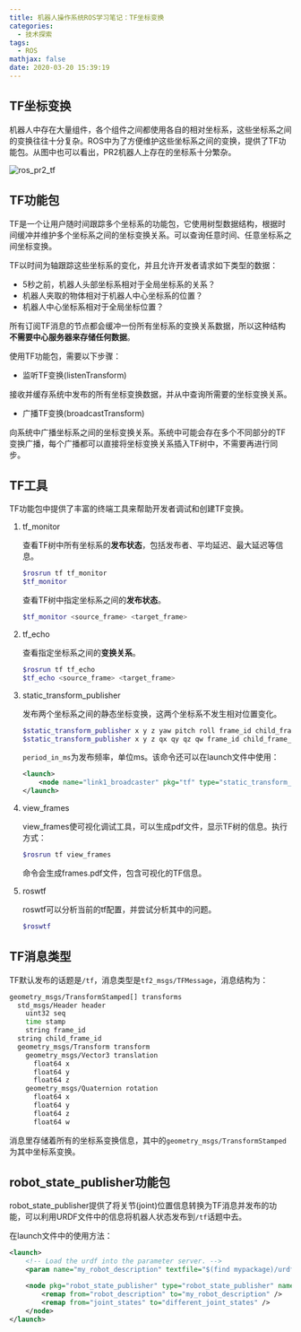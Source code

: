 ```yaml
---
title: 机器人操作系统ROS学习笔记：TF坐标变换
categories:
  - 技术探索
tags:
  - ROS
mathjax: false
date: 2020-03-20 15:39:19
---
```



## TF坐标变换

机器人中存在大量组件，各个组件之间都使用各自的相对坐标系，这些坐标系之间的变换往往十分复杂。ROS中为了方便维护这些坐标系之间的变换，提供了TF功能包。从图中也可以看出，PR2机器人上存在的坐标系十分繁杂。

![ros_pr2_tf](/images/ros_pr2_tf.png)

## TF功能包

TF是一个让用户随时间跟踪多个坐标系的功能包，它使用树型数据结构，根据时间缓冲并维护多个坐标系之间的坐标变换关系。可以查询任意时间、任意坐标系之间坐标变换。

TF以时间为轴跟踪这些坐标系的变化，并且允许开发者请求如下类型的数据：

- 5秒之前，机器人头部坐标系相对于全局坐标系的关系？
- 机器人夹取的物体相对于机器人中心坐标系的位置？
- 机器人中心坐标系相对于全局坐标位置？

所有订阅TF消息的节点都会缓冲一份所有坐标系的变换关系数据，所以这种结构**不需要中心服务器来存储任何数据**。

使用TF功能包，需要以下步骤：

- 监听TF变换(listenTransform)

接收并缓存系统中发布的所有坐标变换数据，并从中查询所需要的坐标变换关系。

- 广播TF变换(broadcastTransform)

向系统中广播坐标系之间的坐标变换关系。系统中可能会存在多个不同部分的TF变换广播，每个广播都可以直接将坐标变换关系插入TF树中，不需要再进行同步。

## TF工具

TF功能包中提供了丰富的终端工具来帮助开发者调试和创建TF变换。

1. tf_monitor

    查看TF树中所有坐标系的**发布状态**，包括发布者、平均延迟、最大延迟等信息。

    ```bash
    $rosrun tf tf_monitor
    $tf_monitor
    ```

    查看TF树中指定坐标系之间的**发布状态**。

    ```bash
    $tf_monitor <source_frame> <target_frame>
    ```

2. tf_echo

    查看指定坐标系之间的**变换关系**。

    ```bash
    $rosrun tf tf_echo
    $tf_echo <source_frame> <target_frame>
    ```

3. static_transform_publisher

    发布两个坐标系之间的静态坐标变换，这两个坐标系不发生相对位置变化。

    ```bash
    $static_transform_publisher x y z yaw pitch roll frame_id child_frame_id period_in_ms
    $static_transform_publisher x y z qx qy qz qw frame_id child_frame_id period_in_ms
    ```

    `period_in_ms`为发布频率，单位ms。该命令还可以在launch文件中使用：

    ```xml
    <launch>
        <node name="link1_broadcaster" pkg="tf" type="static_transform_publisher" args="1 0 0 0 0 0 1 link1_parent link1 100" />
    </launch>
    ```

4. view_frames

    view_frames使可视化调试工具，可以生成pdf文件，显示TF树的信息。执行方式：

    ```bash
    $rosrun tf view_frames
    ```

    命令会生成frames.pdf文件，包含可视化的TF信息。

5. roswtf

    roswtf可以分析当前的tf配置，并尝试分析其中的问题。

    ```bash
    $roswtf
    ```

## TF消息类型

TF默认发布的话题是`/tf`，消息类型是`tf2_msgs/TFMessage`，消息结构为：

```bash
geometry_msgs/TransformStamped[] transforms
  std_msgs/Header header
    uint32 seq
    time stamp
    string frame_id
  string child_frame_id
  geometry_msgs/Transform transform
    geometry_msgs/Vector3 translation
      float64 x
      float64 y
      float64 z
    geometry_msgs/Quaternion rotation
      float64 x
      float64 y
      float64 z
      float64 w
```

消息里存储着所有的坐标系变换信息，其中的`geometry_msgs/TransformStamped`为其中坐标系变换。

## robot_state_publisher功能包

robot_state_publisher提供了将关节(joint)位置信息转换为TF消息并发布的功能，可以利用URDF文件中的信息将机器人状态发布到`/tf`话题中去。

在launch文件中的使用方法：

```xml
<launch>
    <!-- Load the urdf into the parameter server. -->
    <param name="my_robot_description" textfile="$(find mypackage)/urdf/robotmodel.xml"/>

    <node pkg="robot_state_publisher" type="robot_state_publisher" name="rob_st_pub" >
        <remap from="robot_description" to="my_robot_description" />
        <remap from="joint_states" to="different_joint_states" />
    </node>
</launch>
```
